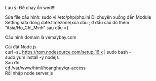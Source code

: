 Lưu ý: Để chạy ổn wed!!! 
 
Sửa file cấu hình: sudo vi /etc/php/php.ini 
Di chuyển xuống đến Module Setting sửa dòng date.timezone(xóa dấu ; ở đẩu sau đó thêm “Asia/Ho_Chi_Minh” sau dấu =) 
 
Cấu hình domain là vemaybay.com  
 
Cài đặt Node.js   
curl -sL https://rpm.nodesource.com/setup_16.x | sudo bash -  
sudo yum install -y nodejs  
Sau đó  
cd /var/www/html/hoanghuy/qr-access  
Rồi nhập node server.js 
